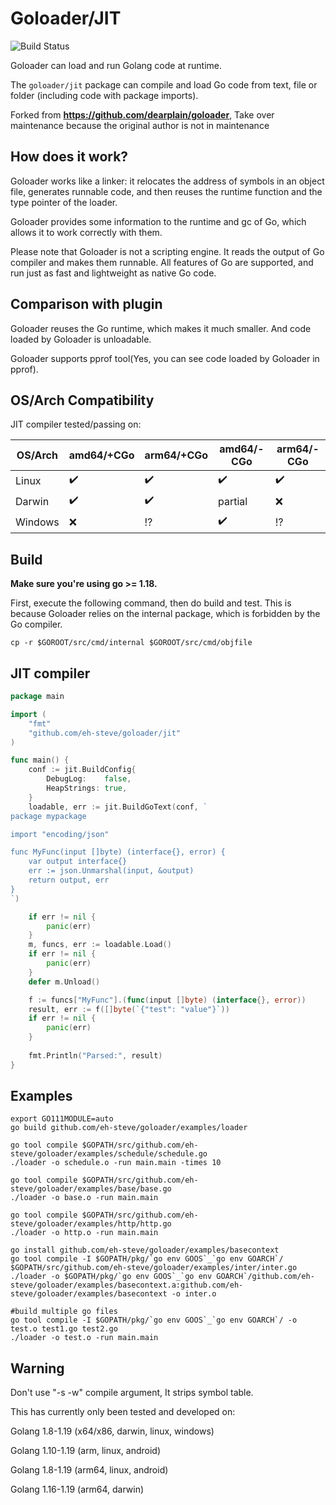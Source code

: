 
# Goloader/JIT

![Build Status](https://github.com/eh-steve/goloader/workflows/goloader%20Testing/badge.svg)

Goloader can load and run Golang code at runtime.

The `goloader/jit` package can compile and load Go code from text, file or folder (including code with package imports).

Forked from **https://github.com/dearplain/goloader**, Take over maintenance because the original author is not in maintenance

## How does it work?

Goloader works like a linker: it relocates the address of symbols in an object file, generates runnable code, and then reuses the runtime function and the type pointer of the loader.

Goloader provides some information to the runtime and gc of Go, which allows it to work correctly with them.

Please note that Goloader is not a scripting engine. It reads the output of Go compiler and makes them runnable. All features of Go are supported, and run just as fast and lightweight as native Go code.

## Comparison with plugin

Goloader reuses the Go runtime, which makes it much smaller. And code loaded by Goloader is unloadable.

Goloader supports pprof tool(Yes, you can see code loaded by Goloader in pprof).

## OS/Arch Compatibility
JIT compiler tested/passing on:

| **OS/Arch** | amd64/+CGo         | arm64/+CGo          | amd64/-CGo         | arm64/-CGo         |
|-------------|--------------------|---------------------|--------------------|--------------------|
| Linux       | :heavy_check_mark: | :heavy_check_mark:  | :heavy_check_mark: | :heavy_check_mark: |
| Darwin      | :heavy_check_mark: | :heavy_check_mark:  | partial            | :x:                |
| Windows     | :x:                | :interrobang:       | :heavy_check_mark: | :interrobang:      |

## Build

**Make sure you're using go >= 1.18.**

First, execute the following command, then do build and test. This is because Goloader relies on the internal package, which is forbidden by the Go compiler.
```
cp -r $GOROOT/src/cmd/internal $GOROOT/src/cmd/objfile
```

## JIT compiler 

```go
package main

import (
	"fmt"
	"github.com/eh-steve/goloader/jit"
)

func main() {
	conf := jit.BuildConfig{
		DebugLog:    false,
		HeapStrings: true,
	}
	loadable, err := jit.BuildGoText(conf, `
package mypackage

import "encoding/json"

func MyFunc(input []byte) (interface{}, error) {
	var output interface{}
	err := json.Unmarshal(input, &output)
	return output, err
}
`)

	if err != nil {
		panic(err)
	}
	m, funcs, err := loadable.Load()
	if err != nil {
		panic(err)
	}
	defer m.Unload()

	f := funcs["MyFunc"].(func(input []byte) (interface{}, error))
	result, err := f([]byte(`{"test": "value"}`))
	if err != nil {
		panic(err)
	}
	
	fmt.Println("Parsed:", result)
}

```

## Examples

```
export GO111MODULE=auto
go build github.com/eh-steve/goloader/examples/loader

go tool compile $GOPATH/src/github.com/eh-steve/goloader/examples/schedule/schedule.go
./loader -o schedule.o -run main.main -times 10

go tool compile $GOPATH/src/github.com/eh-steve/goloader/examples/base/base.go
./loader -o base.o -run main.main

go tool compile $GOPATH/src/github.com/eh-steve/goloader/examples/http/http.go
./loader -o http.o -run main.main

go install github.com/eh-steve/goloader/examples/basecontext
go tool compile -I $GOPATH/pkg/`go env GOOS`_`go env GOARCH`/ $GOPATH/src/github.com/eh-steve/goloader/examples/inter/inter.go
./loader -o $GOPATH/pkg/`go env GOOS`_`go env GOARCH`/github.com/eh-steve/goloader/examples/basecontext.a:github.com/eh-steve/goloader/examples/basecontext -o inter.o

#build multiple go files
go tool compile -I $GOPATH/pkg/`go env GOOS`_`go env GOARCH`/ -o test.o test1.go test2.go
./loader -o test.o -run main.main

```

## Warning

Don't use "-s -w" compile argument, It strips symbol table.

This has currently only been tested and developed on:

Golang 1.8-1.19 (x64/x86, darwin, linux, windows)

Golang 1.10-1.19 (arm, linux, android)

Golang 1.8-1.19 (arm64, linux, android)

Golang 1.16-1.19 (arm64, darwin)
